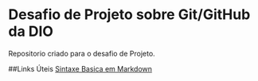 # Desafio  de Projeto sobre Git/GitHub  da DIO
Repositorio criado para o desafio de Projeto.

##Links Úteis
[Sintaxe  Basica em Markdown](https://www.markdownguide.org/basic-syntax/)
